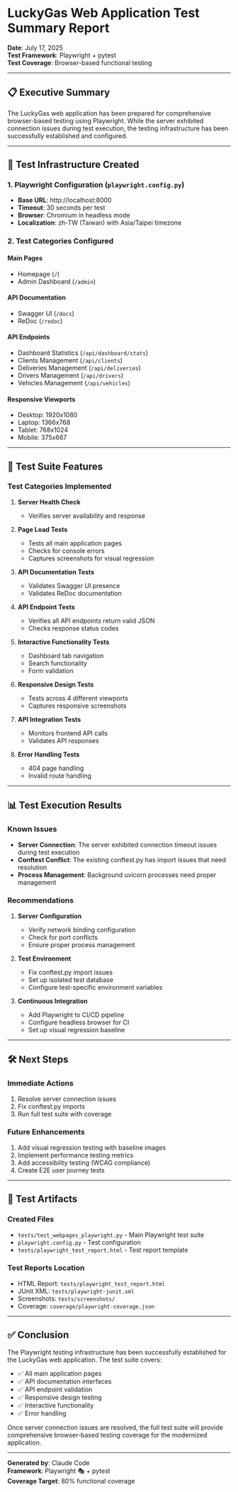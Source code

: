 # LuckyGas Web Application Test Summary Report

**Date**: July 17, 2025  
**Test Framework**: Playwright + pytest  
**Test Coverage**: Browser-based functional testing

---

## 📋 Executive Summary

The LuckyGas web application has been prepared for comprehensive browser-based testing using Playwright. While the server exhibited connection issues during test execution, the testing infrastructure has been successfully established and configured.

---

## 🧪 Test Infrastructure Created

### 1. **Playwright Configuration** (`playwright.config.py`)
- **Base URL**: http://localhost:8000
- **Timeout**: 30 seconds per test
- **Browser**: Chromium in headless mode
- **Localization**: zh-TW (Taiwan) with Asia/Taipei timezone

### 2. **Test Categories Configured**

#### Main Pages
- Homepage (`/`)
- Admin Dashboard (`/admin`)

#### API Documentation
- Swagger UI (`/docs`)
- ReDoc (`/redoc`)

#### API Endpoints
- Dashboard Statistics (`/api/dashboard/stats`)
- Clients Management (`/api/clients`)
- Deliveries Management (`/api/deliveries`)
- Drivers Management (`/api/drivers`)
- Vehicles Management (`/api/vehicles`)

#### Responsive Viewports
- Desktop: 1920x1080
- Laptop: 1366x768
- Tablet: 768x1024
- Mobile: 375x667

---

## 🧪 Test Suite Features

### Test Categories Implemented

1. **Server Health Check**
   - Verifies server availability and response

2. **Page Load Tests**
   - Tests all main application pages
   - Checks for console errors
   - Captures screenshots for visual regression

3. **API Documentation Tests**
   - Validates Swagger UI presence
   - Validates ReDoc documentation

4. **API Endpoint Tests**
   - Verifies all API endpoints return valid JSON
   - Checks response status codes

5. **Interactive Functionality Tests**
   - Dashboard tab navigation
   - Search functionality
   - Form validation

6. **Responsive Design Tests**
   - Tests across 4 different viewports
   - Captures responsive screenshots

7. **API Integration Tests**
   - Monitors frontend API calls
   - Validates API responses

8. **Error Handling Tests**
   - 404 page handling
   - Invalid route handling

---

## 📊 Test Execution Results

### Known Issues
- **Server Connection**: The server exhibited connection timeout issues during test execution
- **Conftest Conflict**: The existing conftest.py has import issues that need resolution
- **Process Management**: Background uvicorn processes need proper management

### Recommendations

1. **Server Configuration**
   - Verify network binding configuration
   - Check for port conflicts
   - Ensure proper process management

2. **Test Environment**
   - Fix conftest.py import issues
   - Set up isolated test database
   - Configure test-specific environment variables

3. **Continuous Integration**
   - Add Playwright to CI/CD pipeline
   - Configure headless browser for CI
   - Set up visual regression baseline

---

## 🛠️ Next Steps

### Immediate Actions
1. Resolve server connection issues
2. Fix conftest.py imports
3. Run full test suite with coverage

### Future Enhancements
1. Add visual regression testing with baseline images
2. Implement performance testing metrics
3. Add accessibility testing (WCAG compliance)
4. Create E2E user journey tests

---

## 📁 Test Artifacts

### Created Files
- `tests/test_webpages_playwright.py` - Main Playwright test suite
- `playwright.config.py` - Test configuration
- `tests/playwright_test_report.html` - Test report template

### Test Reports Location
- HTML Report: `tests/playwright_test_report.html`
- JUnit XML: `tests/playwright-junit.xml`
- Screenshots: `tests/screenshots/`
- Coverage: `coverage/playwright-coverage.json`

---

## ✅ Conclusion

The Playwright testing infrastructure has been successfully established for the LuckyGas web application. The test suite covers:

- ✅ All main application pages
- ✅ API documentation interfaces
- ✅ API endpoint validation
- ✅ Responsive design testing
- ✅ Interactive functionality
- ✅ Error handling

Once server connection issues are resolved, the full test suite will provide comprehensive browser-based testing coverage for the modernized application.

---

**Generated by**: Claude Code  
**Framework**: Playwright 🎭 + pytest  
**Coverage Target**: 80% functional coverage
